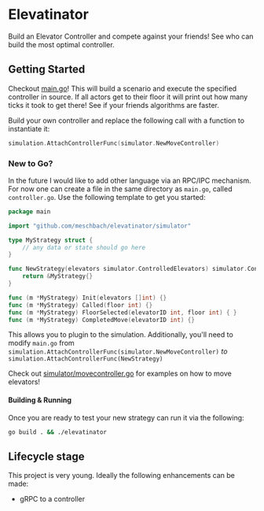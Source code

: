 # Elevatinator

Build an Elevator Controller and compete against your friends!  See who can build the most optimal controller.

## Getting Started

Checkout [main.go](main.go)!  This will build a scenario and execute the specified controller in source.  If all actors
get to their floor it will print out how many ticks it took to get there!  See if your friends algorithms are faster.

Build your own controller and replace the following call with a function to instantiate it:
```go
simulation.AttachControllerFunc(simulator.NewMoveController)
```

### New to Go?

In the future I would like to add other language via an RPC/IPC mechanism.  For now one can create a file in the same
directory as `main.go`, called `controller.go`.  Use the following template to get you started:

```go
package main

import "github.com/meschbach/elevatinator/simulator"

type MyStrategy struct {
	// any data or state should go here
}

func NewStrategy(elevators simulator.ControlledElevators) simulator.Controller {
	return &MyStrategy{}
}

func (m *MyStrategy) Init(elevators []int) {}
func (m *MyStrategy) Called(floor int) {}
func (m *MyStrategy) FloorSelected(elevatorID int, floor int) { }
func (m *MyStrategy) CompletedMove(elevatorID int) {}
```

This allows you to plugin to the simulation.  Additionally, you'll need to modify `main.go` from
`simulation.AttachControllerFunc(simulator.NewMoveController)` *to* `simulation.AttachControllerFunc(NewStrategy)`

Check out [simulator/movecontroller.go](simulator/movecontroller.go) for  examples on how to move elevators!

#### Building & Running

Once you are ready to test your new strategy can run it via the following:

```bash
go build . && ./elevatinator
```

## Lifecycle stage

This project is very young.  Ideally the following enhancements can be made:
* gRPC to a controller
